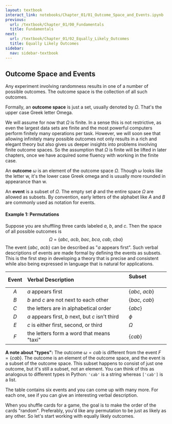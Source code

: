 ```yaml
---
layout: textbook
interact_link: notebooks/Chapter_01/01_Outcome_Space_and_Events.ipynb
previous:
  url: /textbook/Chapter_01/00_Fundamentals
  title: Fundamentals
next:
  url: /textbook/Chapter_01/02_Equally_Likely_Outcomes
  title: Equally Likely Outcomes
sidebar:
  nav: sidebar-textbook
---
```


## Outcome Space and Events ##

Any experiment involving randomness results in one of a number of possible outcomes. The outcome space is the collection of all such outcomes. 

Formally, an **outcome space** is just a set, usually denoted by $\Omega$. That's the upper case Greek letter Omega. 

We will assume for now that $\Omega$ is finite. In a sense this is not restrictive, as even the largest data sets are finite and the most powerful computers perform finitely many operations per task. However, we will soon see that allowing infinitely many possible outcomes not only results in a rich and elegant theory but also gives us deeper insights into problems involving finite outcome spaces. So the assumption that $\Omega$ is finite will be lifted in later chapters, once we have acquired some fluency with working in the finite case.

An **outcome** $\omega$ is an element of the outcome space $\Omega$. Though $\omega$ looks like the letter w, it's the lower case Greek omega and is usually more rounded in appearance than w.

An **event** is a subset of $\Omega$. The empty set $\phi$ and the entire space $\Omega$ are allowed as subsets. By convention, early letters of the alphabet like $A$ and $B$ are commonly used as notation for events.

#### Example 1: Permutations ####
Suppose you are shuffling three cards labeled $a$, $b$, and $c$. Then the space of all possible outcomes is
$$
\Omega ~=~ \{ abc, ~acb, ~bac, ~bca, ~cab, ~cba \}
$$
The event $\{abc, ~ acb \}$  can be described as "$a$ appears first". Such verbal descriptions of events are made formal by defining the events as subsets. This is the first step in developing a theory that is precise and consistent while also being expressed in language that is natural for applications.

Event | Verbal Description                               | Subset $~~~~~~~~~~~~$|
:----:|:-------------------------------------------------|:------------- 
$A$   | $a$ appears first                                |$\{abc, ~acb\}$ 
$B$   | $b$ and $c$ are not next to each other           |$\{bac, ~cab\}$
$C$   | the letters are in alphabetical order            | $\{abc\}$     
$D$   | $a$ appears first, $b$ next, but $c$ isn't third | $\phi$        
$E$   | $c$ is either first, second, or third            | $\Omega$ 
$F$   | the letters form a word that means "taxi" | $\{ cab \}$


**A note about "types":** The outcome $\omega = cab$ is different from the event $F = \{ cab \}$. The outcome is an element of the outcome space, and the event is a subset of the outcome space. This subset happens to consist of just one outcome, but it's still a subset, not an element. You can think of this as analogous to different types in Python: `'cab'` is a string whereas `['cab']` is a list.

The table contains six events and you can come up with many more. For each one, see if you can give an interesting verbal description.

When you shuffle cards for a game, the goal is to make the order of the cards "random". Preferably, you'd like any permutation to be just as likely as any other. So let's start working with equally likely outcomes.
